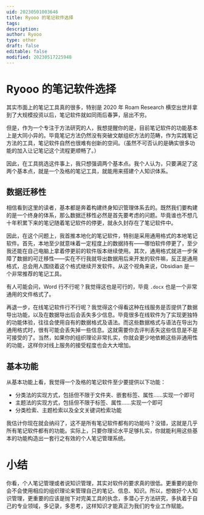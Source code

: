 ```yaml
---
uid: 20230501003646
title: Ryooo 的笔记软件选择
tags: 
description: 
author: Ryooo
type: other
draft: false
editable: false
modified: 20230517225948
---
```


# Ryooo 的笔记软件选择

其实市面上的笔记工具真的很多，特别是 2020 年 Roam Research 横空出世并拿到了大规模投资以后，笔记软件就如同雨后春笋，层出不穷。

但是，作为一个专注于方法研究的人，我想提醒你的是，目前笔记软件的功能基本上是大同小异的。毕竟笔记方法仍然没有突破文献组织方法的范畴，作为实践笔记方法的工具，笔记软件自然也很难有创新的空间。（虽然不可否认的是确实很多功能的加入让记笔记这个流程更顺畅了。）

因此，在工具挑选这件事上，我只想强调两个基本点。我个人认为，只要满足了这两个基本点，就是一个及格的笔记工具，就能用来搭建个人知识体系。

## 数据迁移性

相信看到这里的读者，基本都是奔着构建终身知识管理体系去的。既然我们要构建的是一个终身的体系，那么数据迁移性必然是首先要考虑的问题。毕竟谁也不想几十年积累下来的笔记随着笔记软件的停更，就永久封存在了笔记软件中。

因此，在这个问题上，我首推本地化的笔记软件，特别是采用通用格式的本地笔记软件。首先，本地至少就意味着一定程度上的数据持有——哪怕软件停更了，至少我还能在自己电脑上拿着停更前的软件版本继续使用。其次，通用格式就进一步保障了数据的可迁移性——实在不行我就导出数据用后来开发的软件嘛，反正是通用格式，总会用人围绕着这个格式继续开发软件。从这个视角来说，Obsidian 是一个非常推荐的笔记工具。

有人可能会问，Word 行不行呢？我觉得这也是可行的，毕竟 `.docx` 也是一个非常通用的文件格式了。

再退一步，在线笔记软件行不行呢？我觉得这个得看这种在线服务是否提供了数据导出功能，以及在数据导出后会丢失多少信息。毕竟很多在线软件为了实现更独特的功能体验，往往会使用自有的数据格式及语法。而这些数据格式与语法在导出为通用格式时，很有可能会丢失掉一些信息。这就需要你去评判丢失这些信息是不是可接受的了。当然，如果你的组织理论非常扎实，你就会更少地依赖这些非通用性的功能，这样你对线上服务的接受程度也会大大增加。

## 基本功能

从基本功能上看，我觉得一个及格的笔记软件至少要提供以下功能：

- 分类法的实现方式，包括但不限于文件夹、嵌套标签、属性……实现一个即可
- 主题法的实现方式，包括但不限于标签、属性……实现一个即可
- 分类检索、主题检索以及全文关键词检索功能

我估计你现在就会纳闷了，这不是所有笔记软件都有的功能吗？没错，这就是几乎所有笔记软件都有的功能。实际上，只要你理论水平足够扎实，你就能利用这些基本的功能构造出一套行之有效的个人笔记管理系统。

# 小结

你看，个人笔记管理或者说知识管理，其实对软件的要求真的很低。更重要的是你会不会使用相应的组织理论来管理自己的笔记、信息、知识。所以，想做好个人知识管理，更重要的应该是抛下对完美工具的执念，多潜心于方法研究，多执着于自己的专业领域，多记录，多思考，这样知识才能真正为我们的专业工作赋能。